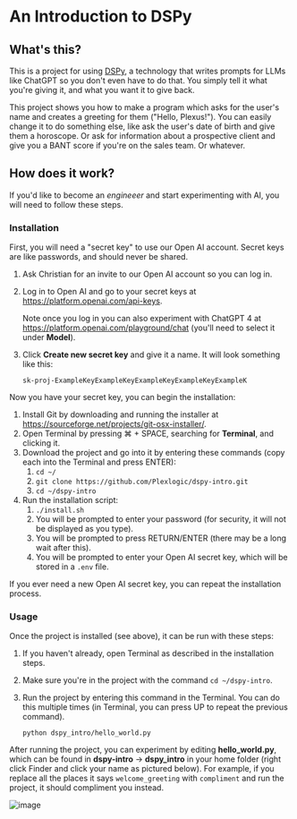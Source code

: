 # An Introduction to DSPy

## What's this?

This is a project for using [DSPy](https://github.com/stanfordnlp/dspy), a technology that writes prompts for LLMs like ChatGPT so you don't even have to do that. You simply tell it what you're giving it, and what you want it to give back.

This project shows you how to make a program which asks for the user's name and creates a greeting for them ("Hello, Plexus!"). You can easily change it to do something else, like ask the user's date of birth and give them a horoscope. Or ask for information about a prospective client and give you a BANT score if you're on the sales team. Or whatever.

## How does it work?

If you'd like to become an *engineeer* and start experimenting with AI, you will need to follow these steps.

### Installation

First, you will need a "secret key" to use our Open AI account. Secret keys are like passwords, and should never be shared.

1. Ask Christian for an invite to our Open AI account so you can log in.
1. Log in to Open AI and go to your secret keys at https://platform.openai.com/api-keys.

   Note once you log in you can also experiment with ChatGPT 4 at https://platform.openai.com/playground/chat (you'll need to select it under **Model**).
1. Click **Create new secret key** and give it a name. It will look something like this:

   `sk-proj-ExampleKeyExampleKeyExampleKeyExampleKeyExampleK`

Now you have your secret key, you can begin the installation:

1. Install Git by downloading and running the installer at https://sourceforge.net/projects/git-osx-installer/.
1. Open Terminal by pressing ⌘ + SPACE, searching for **Terminal**, and clicking it.
1. Download the project and go into it by entering these commands (copy each into the Terminal and press ENTER):
   1. `cd ~/`
   1. `git clone https://github.com/Plexlogic/dspy-intro.git`
   1. `cd ~/dspy-intro`
1. Run the installation script:
   1. `./install.sh`
   1. You will be prompted to enter your password (for security, it will not be displayed as you type).
   1. You will be prompted to press RETURN/ENTER (there may be a long wait after this).
   1. You will be prompted to enter your Open AI secret key, which will be stored in a `.env` file.

If you ever need a new Open AI secret key, you can repeat the installation process.

### Usage

Once the project is installed (see above), it can be run with these steps:

1. If you haven't already, open Terminal as described in the installation steps.
2. Make sure you're in the project with the command `cd ~/dspy-intro`.
1. Run the project by entering this command in the Terminal. You can do this multiple times (in Terminal, you can press UP to repeat the previous command).
   
   `python dspy_intro/hello_world.py`

After running the project, you can experiment by editing **hello_world.py**, which can be found in **dspy-intro** → **dspy_intro** in your home folder (right click Finder and click your name as pictured below). For example, if you replace all the places it says `welcome_greeting` with `compliment` and run the project, it should compliment you instead.

![image](https://github.com/Plexlogic/dspy-intro/assets/61395658/48ecddcd-b51f-4a35-8213-5db2f810ab22)
